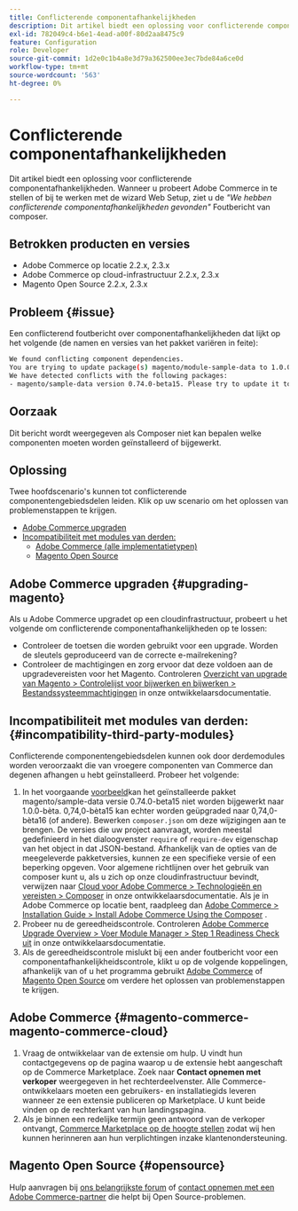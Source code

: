 ```yaml
---
title: Conflicterende componentafhankelijkheden
description: Dit artikel biedt een oplossing voor conflicterende componentafhankelijkheden. Wanneer u probeert Adobe Commerce in te stellen of bij te werken met de wizard Web Setup, wordt het foutbericht *"We hebben conflicterende componentafhankelijkheden"* Composer gevonden.
exl-id: 782049c4-b6e1-4ead-a00f-80d2aa8475c9
feature: Configuration
role: Developer
source-git-commit: 1d2e0c1b4a8e3d79a362500ee3ec7bde84a6ce0d
workflow-type: tm+mt
source-wordcount: '563'
ht-degree: 0%

---
```


# Conflicterende componentafhankelijkheden

Dit artikel biedt een oplossing voor conflicterende componentafhankelijkheden. Wanneer u probeert Adobe Commerce in te stellen of bij te werken met de wizard Web Setup, ziet u de *&quot;We hebben conflicterende componentafhankelijkheden gevonden&quot;* Foutbericht van composer.

## Betrokken producten en versies

* Adobe Commerce op locatie 2.2.x, 2.3.x
* Adobe Commerce op cloud-infrastructuur 2.2.x, 2.3.x
* Magento Open Source 2.2.x, 2.3.x


## Probleem {#issue}

Een conflicterend foutbericht over componentafhankelijkheden dat lijkt op het volgende (de namen en versies van het pakket variëren in feite):

```bash
We found conflicting component dependencies.
You are trying to update package(s) magento/module-sample-data to 1.0.0-beta
We have detected conflicts with the following packages:
- magento/sample-data version 0.74.0-beta15. Please try to update it to one of the following package versions: 0.74.0-beta16, 0.74.0-beta14, 0.74.0-beta13, 0.74.0-beta12, 0.74.0-beta11, 0.74.0-beta10, 0.74.0-beta9, 0.74.0-beta8, 0.74.0-beta7
```

## Oorzaak

Dit bericht wordt weergegeven als Composer niet kan bepalen welke componenten moeten worden geïnstalleerd of bijgewerkt.

## Oplossing

Twee hoofdscenario&#39;s kunnen tot conflicterende componentengebiedsdelen leiden. Klik op uw scenario om het oplossen van problemenstappen te krijgen.

* [Adobe Commerce upgraden](#upgrading-magento)
* [Incompatibiliteit met modules van derden:](#incompatibility-third-party-modules)
   * [Adobe Commerce (alle implementatietypen)](#magento-commerce-magento-commerce-cloud)
   * [Magento Open Source](#opensource)

## Adobe Commerce upgraden {#upgrading-magento}

Als u Adobe Commerce upgradet op een cloudinfrastructuur, probeert u het volgende om conflicterende componentafhankelijkheden op te lossen:

* Controleer de toetsen die worden gebruikt voor een upgrade. Worden de sleutels geproduceerd van de correcte e-mailrekening?
* Controleer de machtigingen en zorg ervoor dat deze voldoen aan de upgradevereisten voor het Magento. Controleren [Overzicht van upgrade van Magento > Controlelijst voor bijwerken en bijwerken > Bestandssysteemmachtigingen](https://devdocs.magento.com/guides/v2.3/comp-mgr/prereq/prereq_compman-checklist.html#perms) in onze ontwikkelaarsdocumentatie.

## Incompatibiliteit met modules van derden: {#incompatibility-third-party-modules}

Conflicterende componentengebiedsdelen kunnen ook door derdemodules worden veroorzaakt die van vroegere componenten van Commerce dan degenen afhangen u hebt geïnstalleerd. Probeer het volgende:

1. In het voorgaande [voorbeeld](#issue)kan het geïnstalleerde pakket magento/sample-data versie 0.74.0-beta15 niet worden bijgewerkt naar 1.0.0-bèta. 0,74,0-bèta15 kan echter worden geüpgraded naar 0,74,0-bèta16 (of andere). Bewerken `composer.json` om deze wijzigingen aan te brengen. De versies die uw project aanvraagt, worden meestal gedefinieerd in het dialoogvenster `require` of `require-dev` eigenschap van het object in dat JSON-bestand. Afhankelijk van de opties van de meegeleverde pakketversies, kunnen ze een specifieke versie of een beperking opgeven. Voor algemene richtlijnen over het gebruik van composer kunt u, als u zich op onze cloudinfrastructuur bevindt, verwijzen naar [Cloud voor Adobe Commerce > Technologieën en vereisten > Composer](https://devdocs.magento.com/cloud/reference/cloud-composer.html#files) in onze ontwikkelaarsdocumentatie. Als je in Adobe Commerce op locatie bent, raadpleeg dan [Adobe Commerce > Installation Guide > Install Adobe Commerce Using the Composer](https://devdocs.magento.com/guides/v2.4/install-gde/composer.html) .
1. Probeer nu de gereedheidscontrole. Controleren [Adobe Commerce Upgrade Overview > Voer Module Manager > Step 1 Readiness Check uit](https://devdocs.magento.com/guides/v2.3/comp-mgr/module-man/compman-readiness.html) in onze ontwikkelaarsdocumentatie.
1. Als de gereedheidscontrole mislukt bij een ander foutbericht voor een componentafhankelijkheidscontrole, klikt u op de volgende koppelingen, afhankelijk van of u het programma gebruikt [Adobe Commerce](#magento-commerce-magento-commerce-cloud) of [Magento Open Source](#opensource) om verdere het oplossen van problemenstappen te krijgen.

## Adobe Commerce {#magento-commerce-magento-commerce-cloud}

1. Vraag de ontwikkelaar van de extensie om hulp. U vindt hun contactgegevens op de pagina waarop u de extensie hebt aangeschaft op de Commerce Marketplace. Zoek naar **Contact opnemen met verkoper** weergegeven in het rechterdeelvenster. Alle Commerce-ontwikkelaars moeten een gebruikers- en installatiegids leveren wanneer ze een extensie publiceren op Marketplace. U kunt beide vinden op de rechterkant van hun landingspagina.
1. Als je binnen een redelijke termijn geen antwoord van de verkoper ontvangt, [Commerce Marketplace op de hoogte stellen](https://marketplacesupport.magento.com/hc/en-us) zodat wij hen kunnen herinneren aan hun verplichtingen inzake klantenondersteuning.

## Magento Open Source {#opensource}

Hulp aanvragen bij [ons belangrijkste forum](https://community.magento.com/) of [contact opnemen met een Adobe Commerce-partner](https://magento.com/find-a-partner) die helpt bij Open Source-problemen.
